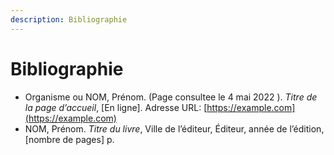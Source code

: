 ```yaml
---
description: Bibliographie
---
```


# Bibliographie

- Organisme ou NOM, Prénom. (Page consultee le 4 mai 2022 ). _Titre de la page d’accueil_, [En ligne]. Adresse URL: [https://example.com](https://example.com)
- NOM, Prénom. _Titre du livre_, Ville de l’éditeur, Éditeur, année de l’édition, [nombre de pages] p.
